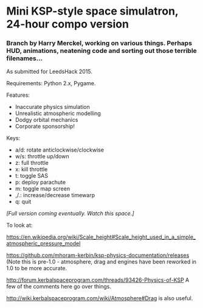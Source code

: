 # Mini KSP-style space simulatron, 24-hour compo version

### Branch by Harry Merckel, working on various things. Perhaps HUD, animations, neatening code and sorting out those terrible filenames...

As submitted for LeedsHack 2015.

Requirements: Python 2.x, Pygame.

Features:
* Inaccurate physics simulation
* Unrealistic atmospheric modelling
* Dodgy orbital mechanics
* Corporate sponsorship!

Keys:
* a/d: rotate anticlockwise/clockwise
* w/s: throttle up/down
* z: full throttle
* x: kill throttle
* t: toggle SAS
* p: deploy parachute
* m: toggle map screen
* ,/.: increase/decrease timewarp
* q: quit

*[Full version coming eventually.  Watch this space.]*

To look at:

https://en.wikipedia.org/wiki/Scale_height#Scale_height_used_in_a_simple_atmospheric_pressure_model

https://github.com/mhoram-kerbin/ksp-physics-documentation/releases (Note this is pre-1.0 - atmosphere, drag and engines have been reworked in 1.0 to be more accurate.

http://forum.kerbalspaceprogram.com/threads/93426-Physics-of-KSP A few of the comments here go over things.

http://wiki.kerbalspaceprogram.com/wiki/Atmosphere#Drag is also useful.